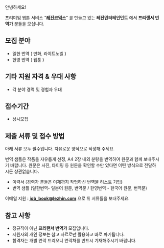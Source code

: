 안녕하세요!

프리미엄 웹툰 서비스 "**[레진코믹스](http://www.lezhin.com)**" 를 만들고 있는 **레진엔터테인먼트** 에서 **프리랜서 번역가** 분들을 모십니다.

## 모집 분야

- 일한 번역 ( 만화, 라이트노벨 )
- 한영 번역 ( 웹툰 )

## 기타 지원 자격 & 우대 사항

- 각 분야 경력 및 경험자 우대

## 접수기간

- 상시모집

## 제출 서류 및 접수 방법

아래 서류 모두 필수입니다. 자유로운 양식으로 작성해 주세요.

번역 샘플은 작품을 자유롭게 선정, A4 2장 내외 분량을 번역하여 원문과 함께 보내주시기 바랍니다. 원문은 사진, 타이핑 등 원문을 확인할 수만 있다면 어떤 방식으로 전달하시든 상관없습니다.

- 이력서 (경력자 분들은 이제까지 작업하신 번역물 리스트 기입)
- 번역 샘플 (일한번역- 일본어 원문, 번역문 / 한영번역 - 한국어 원문, 번역문)

이메일 지원 : **job_book@lezhin.com** 으로 위 서류들을 보내주세요. 

## 참고 사항

- 정규직이 아닌 **프리랜서 번역가** 모집입니다.
- 지원자의 개인 정보는 참고 자료로만 활용하고 바로 파기됩니다.
- 합격자는 개별 연락 드리오니 연락처를 반드시 기재해주시기 바랍니다.

